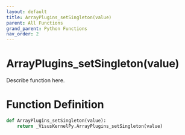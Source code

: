 ```yaml
---
layout: default
title: ArrayPlugins_setSingleton(value)
parent: All Functions
grand_parent: Python Functions
nav_order: 2
---
```


# ArrayPlugins_setSingleton(value)

Describe function here.

# Function Definition

```python
def ArrayPlugins_setSingleton(value):
    return _VisusKernelPy.ArrayPlugins_setSingleton(value)
```